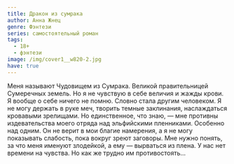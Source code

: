 ```yaml
---
title: Дракон из сумрака
author: Анна Жнец
genre: Фэнтези
series: самостоятельный роман
tags:
  - 18+
  - фэнтези
image: /img/cover1__w820-2.jpg
have: true
---
```

Меня называют Чудовищем из Сумрака. Великой правительницей Сумеречных земель. Но я не чувствую в себе величия и жажды крови. Я вообще о себе ничего не помню. Словно стала другим человеком. Я не могу держать в руке меч, творить темные заклинания, наслаждаться кровавыми зрелищами. Но единственное, что знаю, — мне противны издевательства моего отряда над эльфийскими пленниками. Особенно над одним. Он не верит в мои благие намерения, а я не могу показывать слабость, пока вокруг зреют заговоры. Мне нужно понять, за что меня именуют злодейкой, а ему — вырваться из плена. У нас нет времени на чувства. Но как же трудно им противостоять…